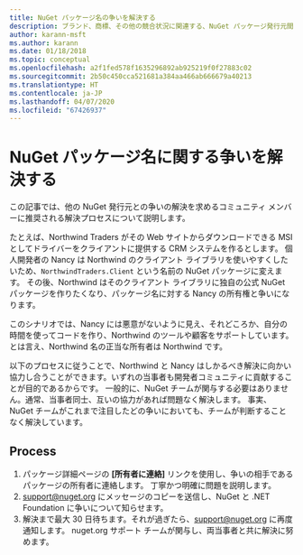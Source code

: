 ```yaml
---
title: NuGet パッケージ名の争いを解決する
description: ブランド、商標、その他の競合状況に関連する、NuGet パッケージ発行元間の争いを解決するためのプロセス。
author: karann-msft
ms.author: karann
ms.date: 01/18/2018
ms.topic: conceptual
ms.openlocfilehash: a2f1fed578f1635296892ab925219f0f27883c02
ms.sourcegitcommit: 2b50c450cca521681a384aa466ab666679a40213
ms.translationtype: HT
ms.contentlocale: ja-JP
ms.lasthandoff: 04/07/2020
ms.locfileid: "67426937"
---
```

# <a name="resolving-disputes-over-nuget-package-names"></a>NuGet パッケージ名に関する争いを解決する

この記事では、他の NuGet 発行元との争いの解決を求めるコミュニティ メンバーに推奨される解決プロセスについて説明します。

たとえば、Northwind Traders がその Web サイトからダウンロードできる MSI としてドライバーをクライアントに提供する CRM システムを作るとします。 個人開発者の Nancy は Northwind のクライアント ライブラリを使いやすくしたいため、`NorthwindTraders.Client` という名前の NuGet パッケージに変えます。 その後、Northwind はそのクライアント ライブラリに独自の公式 NuGet パッケージを作りたくなり、パッケージ名に対する Nancy の所有権と争いになります。

このシナリオでは、Nancy には悪意がないように見え、それどころか、自分の時間を使ってコードを作り、Northwind のツールや顧客をサポートしています。 とは言え、Northwind 名の正当な所有者は Northwind です。

以下のプロセスに従うことで、Northwind と Nancy はしかるべき解決に向かい協力し合うことができます。いずれの当事者も開発者コミュニティに貢献することが目的であるからです。 一般的に、NuGet チームが関与する必要はありません。通常、当事者同士、互いの協力があれば問題なく解決します。 事実、NuGet チームがこれまで注目したどの争いにおいても、チームが判断することなく解決しています。

## <a name="process"></a>Process

1. パッケージ詳細ページの **[所有者に連絡]** リンクを使用し、争いの相手であるパッケージの所有者に連絡します。 丁寧かつ明確に問題を説明します。
2. [support@nuget.org](mailto:support@nuget.org) にメッセージのコピーを送信し、NuGet と .NET Foundation に争いについて知らせます。
3. 解決まで最大 30 日待ちます。それが過ぎたら、[support@nuget.org](mailto:support@nuget.org) に再度通知します。 nuget.org サポート チームが関与し、両当事者と共に解決に努めます。
